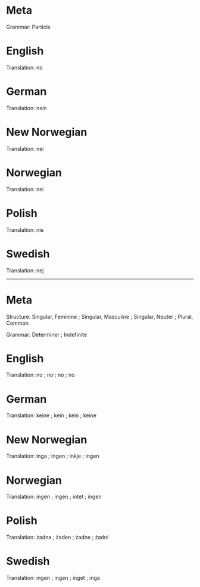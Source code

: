 Meta
====

Grammar: Particle


English
=======

Translation: no



German
======

Translation: nein



New Norwegian
=============

Translation: nei



Norwegian
=========

Translation: nei



Polish
======

Translation: nie



Swedish
=======

Translation: nej



--------------------------------------------------------------------------------

Meta
====

Structure: Singular, Feminine ; Singular, Masculine ; Singular, Neuter ; Plural, Common

Grammar:   Determiner ; Indefinite



English
=======

Translation: no ; no ; no ; no



German
======

Translation: keine ; kein ; kein ; keine



New Norwegian
=============

Translation: inga ; ingen ; inkje ; ingen



Norwegian
=========

Translation: ingen ; ingen ; intet ; ingen



Polish
======

Translation: żadna ; żaden ; żadne ; żadni



Swedish
=======

Translation: ingen ; ingen ; inget ; inga
